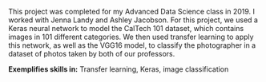This project was completed for my Advanced Data Science class in 2019. I worked with Jenna Landy and Ashley Jacobson. For this project, we used a Keras neural network to model the CalTech 101 dataset, which contains images in 101 different categories. We then used transfer learning to apply this network, as well as the VGG16 model, to classify the photographer in a dataset of photos taken by both of our professors. 

**Exemplifies skills in:** Transfer learning, Keras, image classification